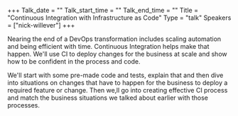 +++
Talk_date = ""
Talk_start_time = ""
Talk_end_time = ""
Title = "Continuous Integration with Infrastructure as Code"
Type = "talk"
Speakers = ["nick-willever"]
+++

Nearing the end of a DevOps transformation includes scaling automation and being efficient with time. Continuous Integration helps make that happen. We'll use CI to deploy changes for the business at scale and show how to be confident in the process and code.

We'll start with some pre-made code and tests, explain that and then dive into situations on changes that have to happen for the business to deploy a required feature or change. Then we‚ll go into creating effective CI process and match the business situations we talked about earlier with those processes.
